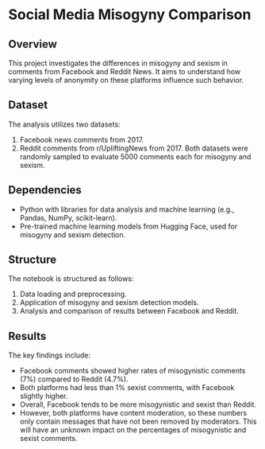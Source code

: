 # Social Media Misogyny Comparison

## Overview

This project investigates the differences in misogyny and sexism in comments from Facebook and Reddit News. It aims to understand how varying levels of anonymity on these platforms influence such behavior.

## Dataset

The analysis utilizes two datasets:
1. Facebook news comments from 2017.
2. Reddit comments from r/UpliftingNews from 2017.
Both datasets were randomly sampled to evaluate 5000 comments each for misogyny and sexism.

## Dependencies

- Python with libraries for data analysis and machine learning (e.g., Pandas, NumPy, scikit-learn).
- Pre-trained machine learning models from Hugging Face, used for misogyny and sexism detection.

## Structure

The notebook is structured as follows:
1. Data loading and preprocessing.
2. Application of misogyny and sexism detection models.
3. Analysis and comparison of results between Facebook and Reddit.

## Results

The key findings include:
- Facebook comments showed higher rates of misogynistic comments (7%) compared to Reddit (4.7%).
- Both platforms had less than 1% sexist comments, with Facebook slightly higher.
- Overall, Facebook tends to be more misogynistic and sexist than Reddit.
- However, both platforms have content moderation, so these numbers only contain messages that have not been removed by moderators. This will have an unknown impact on the percentages of misogynistic and sexist comments. 
